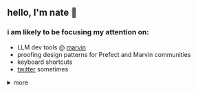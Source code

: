 ## hello, I'm nate 👋

### i am likely to be focusing my attention on:
- LLM dev tools @ [marvin](https://github.com/PrefectHQ/marvin)
- proofing design patterns for Prefect and Marvin communities
- keyboard shortcuts
- [twitter](https://twitter.com/Nathan_Nowack) sometimes

<details>
  <summary>more</summary>
---

### background

#### [Prefect - Software Engineer (Present)](https://github.com/PrefectHQ/marvin)
- Building marvin, integrating it with prefect to create [simple and resilient systems](https://github.com/PrefectHQ/marvin/blob/main/cookbook/slackbot/Dockerfile.slackbot)
- Designing [interfaces between Prefect & data tooling ecosystems](https://github.com/PrefectHQ/prefect-collection-registry)
- Creating [DevOps tools](https://github.com/zzstoatzz/prefect-monorepo/blob/main/.github/workflows/env-separated-deploy.yml) for lean data engineering

#### SLATE (Acquired by Prefect, Oct 2021) - Data Engineer
- Data engineering consulting
- Provisioned distributed containers (k8s, ecs, etc) on all AWS and GCP to support companies' data practices
- Developed Prefect flows to connect OSS data tools and contributed to those tools when needed

---

### education
- **University of Michigan - Ann Arbor**
  - **Major**: Chemical Engineering
  - **Minor**: Physics
  - **Alumnus**: August 2020
</details>
